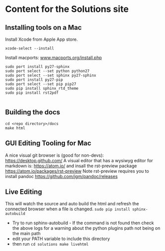 Content for the Solutions site
==============================

Installing tools on a Mac
-------------------------

Install Xcode from Apple App store.

```
xcode-select --install
```

Install macports: www.macports.org/install.php

```
sudo port install py27-sphinx
sudo port select --set python python27
sudo port select --set sphinx py27-sphinx
sudo port install py27-pip
sudo port select --set pip pip27
sudo pip install sphinx_rtd_theme
sudo pip install rst2pdf


```

Building the docs
-----------------

```
cd <repo directory>/docs
make html
```

GUI Editing Tooling for Mac
---------------------------
A nice visual git browser is (good for non-devs): https://desktop.github.com/
A visual editor that has a wysiwyg editor for markdown is: https://atom.io/ and insall the rst-preview package https://atom.io/packages/rst-preview
Note rst-preview requires you to install pandoc https://github.com/jgm/pandoc/releases


Live Editing
---------------------------
This will watch the source and auto build the html and refresh the connected browser when a file is changed.
``
sudo pip install sphinx-autobuild
``

- Try to run sphinx-autobuild - If the command is not found then check the above logs for a warning about the python plugins path not being on the main path
- edit your PATH variable to include this directory
- then run
``
cd solutions
make livehtml
``
